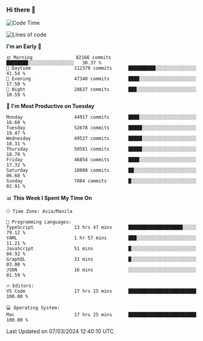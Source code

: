 ### Hi there 👋

<!--START_SECTION:waka-->
![Code Time](http://img.shields.io/badge/Code%20Time-4%2C939%20hrs%2034%20mins-blue)

![Lines of code](https://img.shields.io/badge/From%20Hello%20World%20I%27ve%20Written-118.0%20million%20lines%20of%20code-blue)

**I'm an Early 🐤** 

```text
🌞 Morning                82166 commits       ████████░░░░░░░░░░░░░░░░░   30.37 % 
🌆 Daytime                112378 commits      ██████████░░░░░░░░░░░░░░░   41.54 % 
🌃 Evening                47340 commits       ████░░░░░░░░░░░░░░░░░░░░░   17.50 % 
🌙 Night                  28637 commits       ███░░░░░░░░░░░░░░░░░░░░░░   10.59 % 
```
📅 **I'm Most Productive on Tuesday** 

```text
Monday                   44917 commits       ████░░░░░░░░░░░░░░░░░░░░░   16.60 % 
Tuesday                  52678 commits       █████░░░░░░░░░░░░░░░░░░░░   19.47 % 
Wednesday                49527 commits       █████░░░░░░░░░░░░░░░░░░░░   18.31 % 
Thursday                 50581 commits       █████░░░░░░░░░░░░░░░░░░░░   18.70 % 
Friday                   46854 commits       ████░░░░░░░░░░░░░░░░░░░░░   17.32 % 
Saturday                 18080 commits       ██░░░░░░░░░░░░░░░░░░░░░░░   06.68 % 
Sunday                   7884 commits        █░░░░░░░░░░░░░░░░░░░░░░░░   02.91 % 
```


📊 **This Week I Spent My Time On** 

```text
🕑︎ Time Zone: Asia/Manila

💬 Programming Languages: 
TypeScript               13 hrs 47 mins      ████████████████████░░░░░   79.12 % 
YAML                     1 hr 57 mins        ███░░░░░░░░░░░░░░░░░░░░░░   11.21 % 
JavaScript               51 mins             █░░░░░░░░░░░░░░░░░░░░░░░░   04.92 % 
GraphQL                  31 mins             █░░░░░░░░░░░░░░░░░░░░░░░░   03.00 % 
JSON                     16 mins             ░░░░░░░░░░░░░░░░░░░░░░░░░   01.59 % 

🔥 Editors: 
VS Code                  17 hrs 25 mins      █████████████████████████   100.00 % 

💻 Operating System: 
Mac                      17 hrs 25 mins      █████████████████████████   100.00 % 
```


 Last Updated on 07/03/2024 12:40:10 UTC
<!--END_SECTION:waka-->


<!--
**rad182/rad182** is a ✨ _special_ ✨ repository because its `README.md` (this file) appears on your GitHub profile.

Here are some ideas to get you started:

- 🔭 I’m currently working on ...
- 🌱 I’m currently learning ...
- 👯 I’m looking to collaborate on ...
- 🤔 I’m looking for help with ...
- 💬 Ask me about ...
- 📫 How to reach me: ...
- 😄 Pronouns: ...
- ⚡ Fun fact: ...
-->
